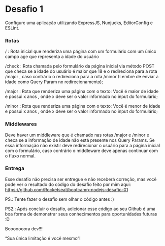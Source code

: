 # Desafio 1

Configure uma aplicação utilizando ExpressJS, Nunjucks, EditorConfig e ESLint.

### Rotas

/ : Rota inicial que renderiza uma página com um formulário com um único campo age que representa a idade do usuário

/check : Rota chamada pelo formulário da página inicial via método POST que checa se a idade do usuário é maior que 18 e o 
redireciona para a rota /major , caso contrário o redireciona para a rota /minor (Lembre de enviar a idade como Query Param no
redirecionamento);

/major : Rota que renderiza uma página com o texto: Você é maior de idade e possui x anos , onde x deve ser o valor informado no input do formulário;

/minor : Rota que renderiza uma página com o texto: Você é menor de idade e possui x anos , onde x deve ser o valor informado no input do formulário;

### Middlewares
Deve haver um middleware que é chamado nas rotas /major e /minor e checa se a informação de idade não está presente nos Query Params. Se essa informação não existir deve redirecionar o usuário para a página inicial com o formulário, caso contrário o middleware deve apenas continuar com o fluxo normal.

### Entrega
Esse desafio não precisa ser entregue e não receberá correção, mas você pode ver o resultado do código do desafio feito por mim aqui: https://github.com/Rocketseat/bootcamp-nodejs-desafio-01

PS.: Tente fazer o desafio sem olhar o código antes :)

PS2.: Após concluir o desafio, adicionar esse código ao seu Github é uma boa forma de demonstrar seus conhecimentos para oportunidades futuras :D

Booooooora dev!!!

“Sua única limitação é você mesmo”!
